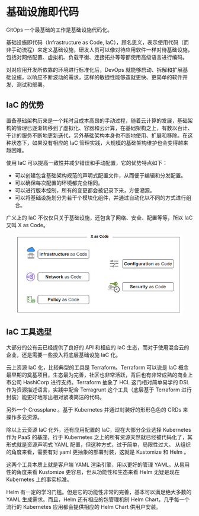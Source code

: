 # 基础设施即代码

GitOps 一个最基础的工作是基础设施代码化。

基础设施即代码（Infrastructure as Code, IaC），顾名思义，表示使用代码（而非手动流程）来定义基础设施，研发人员可以像对待应用软件一样对待基础设施，
包括对网络配置、虚拟机、负载平衡、连接拓扑等等都使用高级语言进行编码。

对对应用开发所依靠的环境进行标准化后，DevOps 就能够启动、拆解和扩展基础设施，以响应不断波动的需求，这样的敏捷性能够造就更快、更简单的软件开发、测试和部署。

## IaC 的优势

置备基础架构历来是一个耗时且成本高昂的手动过程，随着云计算的发展，基础架构的管理已逐渐转移到了虚拟化、容器和云计算，在基础架构之上，有数以百计、千计的服务不断地更新迭代，另外基础架构本身也不断地使用、扩展和移除。在这种状态下，如果没有相应的 IaC 管理实践，大规模的基础架构维护也会变得越来越困难。

使用 IaC  可以提高一致性并减少错误和手动配置，它的优势特点如下：

- 可以创建包含基础架构规范的声明式配置文件，从而便于编辑和分发配置。
- 可以确保每次配置的环境都完全相同。
- 可以进行版本控制，所有的变更都会被记录下来，方便溯源。
- 可以将基础设施划分为若干个模块化组件，并通过自动化以不同的方式进行组合。

广义上的 IaC 不仅仅只关于基础设施，还包含了网络、安全、配置等等，所以 IaC 又叫 X as Code。

<div  align="center">
	<img src="../assets/x-as-code.png" width = "450"  align=center />
</div>

## IaC 工具选型

大部分的公有云已经提供了良好的 API 和相应的 IaC 生态，而对于使用混合云的企业，还是需要一些投入将底层基础设施 IaC 化。

云上资源 IaC 化，比较典型的工具是 Terraform。Terraform 可以说是 IaC 概念最早期的奠基项目，生态最为完善，社区也非常活跃，背后也有非常成熟的商业上市公司 HashiCorp 进行支持。Terraform 抽象了 HCL 这门相对简单易学的 DSL 作为资源描述语言，实践中配合 Terragrunt 这个工具（底层基于 Terraform 进行封装）能更好地写出相对紧凑简洁的代码。

另外一个  Crossplane 。基于 Kubernetes 并通过封装好的形形色色的 CRDs 来操作多云资源。

除以上云资源 IaC 化外，还有应用配置的 IaC，现在大部分企业选择 Kubernetes 作为 PaaS 的基座，行于 Kubernetes 之上的所有资源天然就已经被代码化了，其形式就是资源声明式 YAML 配置，但这种方式，过于简单，局限性过大。 从组织的角度来看，需要有对 yaml 更抽象的部署封装，这就是 Kustomize 和 Helm 。

这两个工具本质上就是客户端 YAML 渲染引擎，用以更好的管理 YAML。从易用性的角度来看 Kustomize 更容易，但从功能性和生态来看 Helm 无疑是现在 Kubernetes 上的事实标准。

Helm 有一定的学习门槛。但是它的功能性非常的完善，基本可以满足绝大多数的 YAML 生成需求。而且，Helm 还有相应的包管理机制 Helm Chart，几乎每一个流行的 Kubernetes 应用都会提供相应的 Helm Chart 供用户安装。